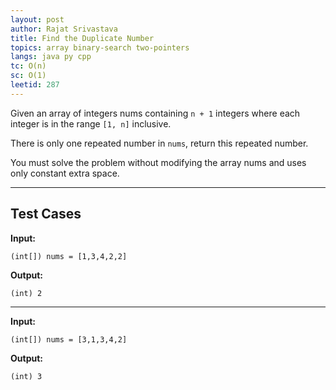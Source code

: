 ```yaml
---
layout: post
author: Rajat Srivastava
title: Find the Duplicate Number
topics: array binary-search two-pointers
langs: java py cpp
tc: O(n)
sc: O(1)
leetid: 287
---
```


Given an array of integers nums containing `n + 1` integers where each integer is in the range `[1, n]` inclusive.

There is only one repeated number in `nums`, return this repeated number.

You must solve the problem without modifying the array nums and uses only constant extra space.

---

## Test Cases

**Input:** 
```
(int[]) nums = [1,3,4,2,2]
```

**Output:** 
```
(int) 2
```

---

**Input:**
```
(int[]) nums = [3,1,3,4,2]
```

**Output:**
```
(int) 3
```